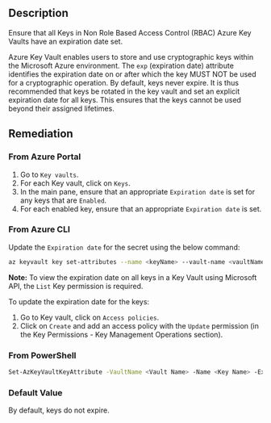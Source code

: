 ## Description

Ensure that all Keys in Non Role Based Access Control (RBAC) Azure Key Vaults have an expiration date set.

Azure Key Vault enables users to store and use cryptographic keys within the Microsoft Azure environment. The `exp` (expiration date) attribute identifies the expiration date on or after which the key MUST NOT be used for a cryptographic operation. By default, keys never expire. It is thus recommended that keys be rotated in the key vault and set an explicit expiration date for all keys. This ensures that the keys cannot be used beyond their assigned lifetimes.

## Remediation

### From Azure Portal

1. Go to `Key vaults`.
2. For each Key vault, click on `Keys`.
3. In the main pane, ensure that an appropriate `Expiration date` is set for any keys that are `Enabled`.
4. For each enabled key, ensure that an appropriate `Expiration date` is set.

### From Azure CLI

Update the `Expiration date` for the secret using the below command:

```bash
az keyvault key set-attributes --name <keyName> --vault-name <vaultName> -- expires Y-m-d'T'H:M:S'Z'
```

**Note:** To view the expiration date on all keys in a Key Vault using Microsoft API, the `List` Key permission is required.

To update the expiration date for the keys:
1. Go to Key vault, click on `Access policies`.
2. Click on `Create` and add an access policy with the `Update` permission (in the Key Permissions - Key Management Operations section).

### From PowerShell

```bash
Set-AzKeyVaultKeyAttribute -VaultName <Vault Name> -Name <Key Name> -Expires <DateTime>
```

### Default Value

By default, keys do not expire.
